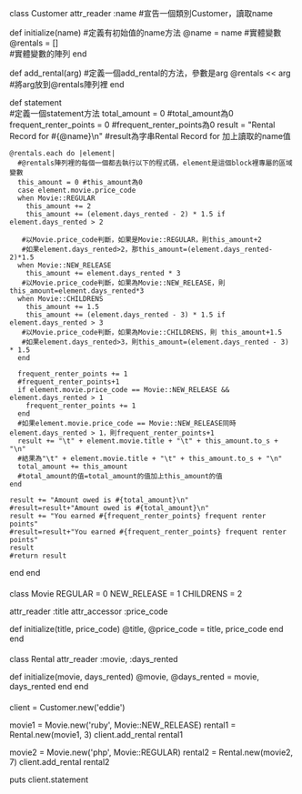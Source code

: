 class Customer
  attr_reader :name
#宣告一個類別Customer，讀取name

  def initialize(name) 
    #定義有初始值的name方法
    @name    = name 
    #實體變數
    @rentals = []   
    #實體變數的陣列
  end
  
  def add_rental(arg) 
    #定義一個add_rental的方法，參數是arg
    @rentals << arg   
    #將arg放到@rentals陣列裡
  end

  def statement     
    #定義一個statement方法
    total_amount = 0 
    #total_amount為0 
    frequent_renter_points = 0
    #frequent_renter_points為0
    result = "Rental Record for #{@name}\n"
    #result為字串Rental Record for 加上讀取的name值
    
    @rentals.each do |element| 
      #@rentals陣列裡的每個一個都去執行以下的程式碼，element是這個block裡專屬的區域變數
      this_amount = 0 #this_amount為0
      case element.movie.price_code
      when Movie::REGULAR
        this_amount += 2
        this_amount += (element.days_rented - 2) * 1.5 if element.days_rented > 2
        
       #以Movie.price_code判斷，如果是Movie::REGULAR，則this_amount+2
       #如果element.days_rented>2，那this_amount=(element.days_rented-2)*1.5
      when Movie::NEW_RELEASE
        this_amount += element.days_rented * 3
       #以Movie.price_code判斷，如果為Movie::NEW_RELEASE，則this_amount=element.days_rented*3
      when Movie::CHILDRENS
        this_amount += 1.5
        this_amount += (element.days_rented - 3) * 1.5 if element.days_rented > 3
       #以Movie.price_code判斷，如果為Movie::CHILDRENS，則 this_amount+1.5
       #如果element.days_rented>3，則this_amount=(element.days_rented - 3) * 1.5
      end

      frequent_renter_points += 1
      #frequent_renter_points+1
      if element.movie.price_code == Movie::NEW_RELEASE && element.days_rented > 1
        frequent_renter_points += 1
      end
      #如果element.movie.price_code == Movie::NEW_RELEASE同時element.days_rented > 1，則frequent_renter_points+1
      result += "\t" + element.movie.title + "\t" + this_amount.to_s + "\n"
      #結果為"\t" + element.movie.title + "\t" + this_amount.to_s + "\n"
      total_amount += this_amount
      #total_amount的值=total_amount的值加上this_amount的值
    end

    result += "Amount owed is #{total_amount}\n"
    #result=result+"Amount owed is #{total_amount}\n"
    result += "You earned #{frequent_renter_points} frequent renter points"
    #result=result+"You earned #{frequent_renter_points} frequent renter points"
    result
    #return result
  end
end



####

class Movie
  REGULAR     = 0
  NEW_RELEASE = 1
  CHILDRENS   = 2

  attr_reader :title
  attr_accessor :price_code

  def initialize(title, price_code)
    @title, @price_code = title, price_code
  end
end

####

class Rental
  attr_reader :movie, :days_rented

  def initialize(movie, days_rented)
    @movie, @days_rented = movie, days_rented
  end
end

####

client = Customer.new('eddie')

movie1 = Movie.new('ruby', Movie::NEW_RELEASE)
rental1 = Rental.new(movie1, 3)
client.add_rental rental1

movie2 = Movie.new('php', Movie::REGULAR)
rental2 = Rental.new(movie2, 7)
client.add_rental rental2

puts client.statement
